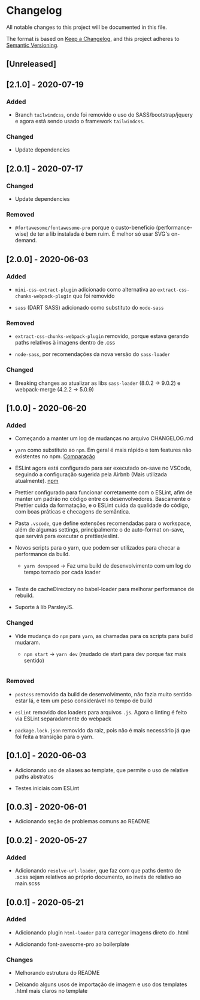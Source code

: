 # Changelog

All notable changes to this project will be documented in this file.

The format is based on [Keep a Changelog](https://keepachangelog.com/en/1.0.0/),
and this project adheres to [Semantic Versioning](https://semver.org/spec/v2.0.0.html).

## [Unreleased]

## [2.1.0] - 2020-07-19

### Added

- Branch `tailwindcss`, onde foi removido o uso do SASS/bootstrap/jquery e agora está sendo usado o framework `tailwindcss`.

### Changed

- Update dependencies

## [2.0.1] - 2020-07-17

### Changed

- Update dependencies

### Removed

- `@fortawesome/fontawesome-pro` porque o custo-benefício (performance-wise) de ter a lib instalada é bem ruim. É melhor só usar SVG's on-demand.

## [2.0.0] - 2020-06-03

### Added

- `mini-css-extract-plugin` adicionado como alternativa ao `extract-css-chunks-webpack-plugin` que foi removido

- `sass` (DART SASS) adicionado como substituto do `node-sass`

### Removed

- `extract-css-chunks-webpack-plugin` removido, porque estava gerando paths relativos à imagens dentro de .css

- `node-sass`, por recomendações da nova versão do `sass-loader`

### Changed

- Breaking changes ao atualizar as libs `sass-loader` (8.0.2 -> 9.0.2) e webpack-merge (4.2.2 -> 5.0.9)

## [1.0.0] - 2020-06-20

### Added

- Começando a manter um log de mudanças no arquivo CHANGELOG.md

- `yarn` como substituto ao `npm`. Em geral é mais rápido e tem features não existentes no npm. [Comparação](https://stackshare.io/stackups/npm-vs-yarn)

- ESLint agora está configurado para ser executado on-save no VSCode, seguindo a configuração sugerida pela Airbnb (Mais utilizada atualmente). [npm](https://www.npmjs.com/package/eslint-config-airbnb)

- Prettier configurado para funcionar corretamente com o ESLint, afim de manter um padrão no código entre os desenvolvedores. Bascamente o Prettier cuida da formatação, e o ESLint cuida da qualidade do código, com boas práticas e checagens de semântica.

- Pasta `.vscode`, que define extensões recomendadas para o workspace, além de algumas settings, principalmente o de auto-format on-save, que servirá para executar o prettier/eslint.

- Novos scripts para o yarn, que podem ser utilizados para checar a performance da build.

  - `yarn devspeed` -> Faz uma build de desenvolvimento com um log do tempo tomado por cada loader

    ```

    ```

- Teste de cacheDirectory no babel-loader para melhorar performance de rebuild.

- Suporte à lib ParsleyJS.

### Changed

- Vide mudança do `npm` para `yarn`, as chamadas para os scripts para build mudaram.

  - `npm start` -> `yarn dev` (mudado de start para dev porque faz mais sentido)

    ```

    ```

### Removed

- `postcss` removido da build de desenvolvimento, não fazia muito sentido estar lá, e tem um peso considerável no tempo de build

- `eslint` removido dos loaders para arquivos `.js`. Agora o linting é feito via ESLint separadamente do webpack

- `package.lock.json` removido da raiz, pois não é mais necessário já que foi feita a transição para o yarn.

## [0.1.0] - 2020-06-03

- Adicionando uso de aliases ao template, que permite o uso de relative paths abstratos

- Testes iniciais com ESLint

## [0.0.3] - 2020-06-01

- Adicionando seção de problemas comuns ao README

## [0.0.2] - 2020-05-27

### Added

- Adicionando `resolve-url-loader`, que faz com que paths dentro de .scss sejam relativos ao próprio documento, ao invés de relativo ao main.scss

## [0.0.1] - 2020-05-21

### Added

- Adicionando plugin `html-loader` para carregar imagens direto do .html

- Adicionando font-awesome-pro ao boilerplate

### Changes

- Melhorando estrutura do README

- Deixando alguns usos de importação de imagem e uso dos templates .html mais claros no template
